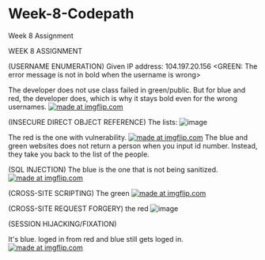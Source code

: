 # Week-8-Codepath
Week 8 Assignment

WEEK 8 ASSIGNMENT

(USERNAME ENUMERATION)
Given IP address: 104.197.20.156
<GREEN: The error message is not in bold when the username is wrong>




The developer does not use class failed in green/public. But for blue and red, the developer does,
which is why it stays bold even for the wrong usernames.
<a href="https://imgflip.com/gif/1y93ig"><img src="https://i.imgflip.com/1y93ig.gif" title="made at imgflip.com"/></a>




(INSECURE DIRECT OBJECT REFERENCE)
The lists:
![image](https://user-images.githubusercontent.com/31251224/32022709-31496668-b9a5-11e7-8255-a8bfec8277e7.png)



The red is the one with vulnerability.
<a href="https://imgflip.com/gif/1y93md"><img src="https://i.imgflip.com/1y93md.gif" title="made at imgflip.com"/></a>
The blue and green websites does not return a person when you input id number. Instead, they take you back to the list of the
people.



(SQL INJECTION)
The blue is the one that is not being sanitized.
<a href="https://imgflip.com/gif/1y9496"><img src="https://i.imgflip.com/1y9496.gif" title="made at imgflip.com"/></a>




(CROSS-SITE SCRIPTING)
The green
<a href="https://imgflip.com/gif/1y955g"><img src="https://i.imgflip.com/1y955g.gif" title="made at imgflip.com"/></a>





(CROSS-SITE REQUEST FORGERY)
the red
![image](https://user-images.githubusercontent.com/31251224/32025091-e87f7d66-b9ac-11e7-83a5-d97b78300ca8.png)






(SESSION HIJACKING/FIXATION)

It's blue.
loged in from red and blue still gets loged in.
<a href="https://imgflip.com/gif/1y96g6"><img src="https://i.imgflip.com/1y96g6.gif" title="made at imgflip.com"/></a>






